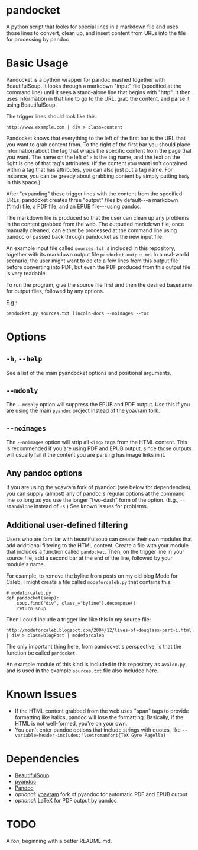pandocket
=========

A python script that looks for special lines in a markdown file and uses those lines to convert, clean up, and insert content from URLs into the file for processing by pandoc

# Basic Usage

Pandocket is a python wrapper for pandoc mashed together with BeautifulSoup. It looks through a markdown "input" file (specified at the command line) until it sees a stand-alone line that begins with "http". It then uses information in that line to go to the URL, grab the content, and parse it using BeautifulSoup.

The trigger lines should look like this:

	http://www.example.com | div > class=content

Pandocket knows that everything to the left of the first bar is the URL that you want to grab content from. To the right of the first bar you should place information about the tag that wraps the specific content from the page that you want. The name on the left of `>` is the tag name, and the text on the right is one of that tag's attributes. (If the content you want isn't contained within a tag that has attributes, you can also just put a tag name. For instance, you can be greedy about grabbing content by simply putting `body` in this space.)

After "expanding" these trigger lines with the content from the specified URLs, pandocket creates three "output" files by default---a markdown (*.md) file, a PDF file, and an EPUB file---using pandoc.

The markdown file is produced so that the user can clean up any problems in the content grabbed from the web. The outputted markdown file, once manually cleaned, can either be processed at the command line using pandoc or passed back through pandocket as the new input file.

An example input file called `sources.txt` is included in this repository, together with its markdown output file `pandocket-output.md`. In a real-world scenario, the user might want to delete a few lines from this output file before converting into PDF, but even the PDF produced from this output file is very readable.

To run the program, give the source file first and then the desired basename for output files, followed by any options.

E.g.:

	pandocket.py sources.txt lincoln-docs --noimages --toc

# Options

## `-h`, `--help`

See a list of the main pyandocket options and positional arguments.

## `--mdonly`

The `--mdonly` option will suppress the EPUB and PDF output. Use this if you are using the main `pyandoc` project instead of the yoavram fork.

## `--noimages`

The `--noimages` option will strip all `<img>` tags from the HTML content. This is recommended if you are using PDF and EPUB output, since those outputs will usually fail if the content you are parsing has image links in it.

## Any pandoc options

If you are using the yoavram fork of pyandoc (see below for dependencies), you can supply (almost) any of pandoc's regular options at the command line so long as you use the longer "two-dash" form of the option. (E.g., `--standalone` instead of `-s`.) See known issues for problems.

## Additional user-defined filtering

Users who are familiar with beautifulsoup can create their own modules that add additional filtering to the HTML content. Create a file with your module that includes a function called `pandocket`. Then, on the trigger line in your source file, add a second bar at the end of the line, followed by your module's name.

For example, to remove the byline from posts on my old blog Mode for Caleb, I might create a file called `modeforcaleb.py` that contains this:

	# modeforcaleb.py
	def pandocket(soup):
		soup.find("div", class_="byline").decompose()
		return soup

Then I could include a trigger line like this in my source file:

	http://modeforcaleb.blogspot.com/2004/12/lives-of-douglass-part-i.html | div > class=blogPost | modeforcaleb

The only important thing here, from pandocket's perspective, is that the function be called `pandocket`.

An example module of this kind is included in this repository as `avalon.py`, and is used in the example `sources.txt` file also included here.

# Known Issues

- If the HTML content grabbed from the web uses "span" tags to provide formatting like italics, pandoc will lose the formatting. Basically, if the HTML is not well-formed, you're on your own.
- You can't enter pandoc options that include strings with quotes, like `--variable=header-includes:'\setromanfont{TeX Gyre Pagella}'`

# Dependencies

- [BeautifulSoup](http://www.crummy.com/software/BeautifulSoup/)
- [pyandoc](http://github.com/kennethreitz/pyandoc)
- [Pandoc](http://johnmacfarlane.et)
- *optional*: [yoavram](http://github.com/yoavram/pyandoc) fork of pyandoc for automatic PDF and EPUB output
- *optional*: LaTeX for PDF output by pandoc

# TODO

A *ton*, beginning with a better README.md.
